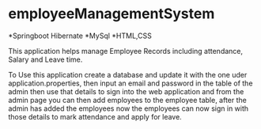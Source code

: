 # employeeManagementSystem

*Springboot Hibernate
*MySql
*HTML,CSS

This application helps manage Employee Records including attendance, Salary and Leave time.

To Use this application create a database and update it with the one uder application.properties, then input an email and password in the table of 
the admin then use that details to sign into the web application and from the admin page you can then add employees to the employee table, after the
admin has added the employees now the employees can now sign in with those details to mark attendance and apply for leave.

